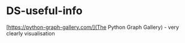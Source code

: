 # DS-useful-info

[https://python-graph-gallery.com/](The Python Graph Gallery) - very clearly visualisation
